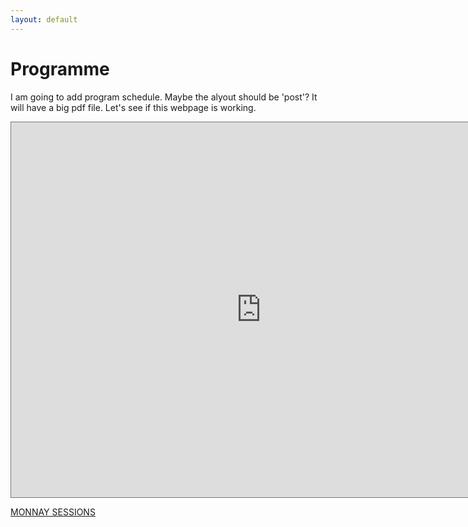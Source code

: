 ```yaml
---
layout: default
---
```


# Programme
I am going to add program schedule. Maybe the alyout should be 'post'?
It will have a big pdf file. Let's see if this webpage is working. 

<iframe src="https://calendar.google.com/calendar/embed?height=600&wkst=1&bgcolor=%23ffffff&ctz=America%2FNew_York&src=Y191NmhhY3BzN2xzZmg2Mjlqc2xxMnUxNnFtY0Bncm91cC5jYWxlbmRhci5nb29nbGUuY29t&color=%237986CB" style="border:solid 1px #777" width="800" height="600" frameborder="0" scrolling="no"></iframe>

[MONNAY SESSIONS](/Programme/Monday/)
